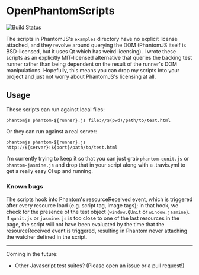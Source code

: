 # OpenPhantomScripts

[![Build Status](https://secure.travis-ci.org/mark-rushakoff/OpenPhantomScripts.png?branch=master)](http://travis-ci.org/mark-rushakoff/OpenPhantomScripts)

The scripts in PhantomJS's `examples` directory have no explicit license attached, and they revolve around querying the DOM (PhantomJS itself is BSD-licensed, but it uses Qt which has weird licensing).
I wrote these scripts as an explicitly MIT-licensed alternative that queries the backing test runner rather than being dependent on the result of the runner's DOM manipulations.
Hopefully, this means you can drop my scripts into your project and just not worry about PhantomJS's licensing at all.

## Usage

These scripts can run against local files:

    phantomjs phantom-${runner}.js file://$(pwd)/path/to/test.html

Or they can run against a real server:

    phantomjs phantom-${runner}.js http://${server}:${port}/path/to/test.html

I'm currently trying to keep it so that you can just grab `phantom-qunit.js` or `phantom-jasmine.js` and drop that in your script along with a .travis.yml to get a really easy CI up and running.

### Known bugs

The scripts hook into Phantom's resourceReceived event, which is triggered after every resource load (e.g. script tag, image tags); in that hook, we check for the presence of the test object (`window.QUnit` or `window.jasmine`).
If `qunit.js` or `jasmine.js` is too close to one of the last resources in the page, the script will not have been evaluated by the time that the resourceReceived event is triggered, resulting in Phantom never attaching the watcher defined in the script.

----

Coming in the future:

* Other Javascript test suites? (Please open an issue or a pull request!)
